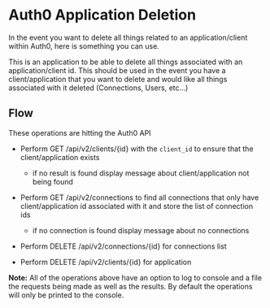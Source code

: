 # Auth0 Application Deletion

In the event you want to delete all things related to an application/client within Auth0, here is something you can use.

This is an application to be able to delete all things associated with an application/client id. This should be used in the event you have a client/application that you want to delete and would like all things associated with it deleted (Connections, Users, etc...)

## Flow

These operations are hitting the Auth0 API

* Perform GET /api/v2/clients/{id} with the `client_id` to ensure that the client/application exists

  * if no result is found display message about client/application not being found

* Perform GET /api/v2/connections to find all connections that only have client/application id associated with it and store the list of connection ids

  * if no connection is found display message about no connections

* Perform DELETE /api/v2/connections/{id} for connections list

* Perform DELETE /api/v2/clients/{id} for application

**Note:** All of the operations above have an option to log to console and a file the requests being made as well as the results. By default the operations will only be printed to the console.